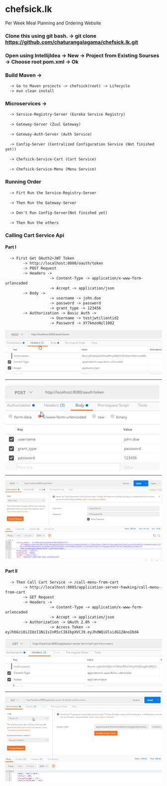# chefsick.lk
Per Week Meal Planning and Ordering Website

### Clone this using git bash. -> git clone https://github.com/chaturangalagama/chefsick.lk.git


### Open using IntellijIdea -> New -> Project from Existing Sourses -> Choose root pom.xml -> Ok

### Build Maven ->

      -> Go to Maven projects -> chefsick(root) -> Lifecycle
      -> mvn clean install     
     
### Microservices ->

      -> Service-Registry-Server (Eureka Service Registry)
      
      -> Gateway-Server (Zuul Gateway)
      
      -> Gateway-Auth-Server (Auth Service)
      
      -> Config-Server (Centralized Configuration Service (Not finished yet))
      
      -> Chefsick-Service-Cart (Cart Service)
      
      -> Chefsick-Service-Menu (Menu Service)

### Running Order 

      -> Firt Run the Service-Registry-Server 

      -> Then Run the Gateway-Server 
      
      -> Don't Run Config-Server(Not finished yet)
      
      -> Then Run the others 
      
### Calling Cart Service Api

#### Part I
      -> First Get OAuth2+JWT Token 
            -> http://localhost:8080/oauth/token
            -> POST Request
            -> Headers -> 
                        -> Content-Type -> application/x-www-form-urlencoded
                        -> Accept -> application/json
            -> Body -> 
                        -> username -> john.doe
                        -> password -> password
                        -> grant_type -> 123456
            -> Authorization -> Basic Auth -> 
                        -> Username -> testjwtclientid2
                        -> Password -> XY7kmzoNzl1002
                       

  ![alt text](https://github.com/chaturangalagama/chefsick.lk/blob/master/images/OAUTH2%20get%20token%20headers.png)
  
  ------------------------------------------------------------------------------------------------------------------------
  
  ![alt text](https://github.com/chaturangalagama/chefsick.lk/blob/master/images/OAUTH2%20get%20token%20body.png)
  
  ------------------------------------------------------------------------------------------------------------------------  
  
  ![alt text](https://github.com/chaturangalagama/chefsick.lk/blob/master/images/OAUTH2%20get%20token%20Authorization%20type.png)
  
  
  #### Part II
      -> Then Call Cart Service -> /call-menu-from-cart  
            -> http://localhost:8085/application-server-hawking/call-menu-from-cart
            -> GET Request
            -> Headers -> 
                        -> Content-Type -> application/x-www-form-urlencoded
                        -> Accept -> application/json
            -> Authorization -> OAuth 2.0h -> 
                        -> Access Token -> eyJhbGciOiJIUzI1NiIsInR5cCI6IkpXVCJ9.eyJhdWQiOlsidG1ZAnoI6d4
  
  ![alt text](https://github.com/chaturangalagama/chefsick.lk/blob/master/images/Call%20cart%20from%20menu%20headers.png)
  
  ------------------------------------------------------------------------------------------------------------------------  
                     
  ![alt text](https://github.com/chaturangalagama/chefsick.lk/blob/master/images/Call%20cart%20from%20menu%20Authorization%20type.png)
      
